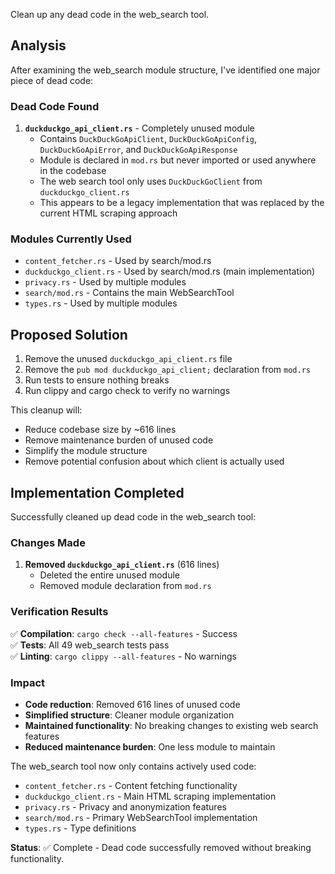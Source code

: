 Clean up any dead code in the web_search tool.

## Analysis

After examining the web_search module structure, I've identified one major piece of dead code:

### Dead Code Found

1. **`duckduckgo_api_client.rs`** - Completely unused module
   - Contains `DuckDuckGoApiClient`, `DuckDuckGoApiConfig`, `DuckDuckGoApiError`, and `DuckDuckGoApiResponse`
   - Module is declared in `mod.rs` but never imported or used anywhere in the codebase
   - The web search tool only uses `DuckDuckGoClient` from `duckduckgo_client.rs` 
   - This appears to be a legacy implementation that was replaced by the current HTML scraping approach

### Modules Currently Used

- `content_fetcher.rs` - Used by search/mod.rs 
- `duckduckgo_client.rs` - Used by search/mod.rs (main implementation)
- `privacy.rs` - Used by multiple modules
- `search/mod.rs` - Contains the main WebSearchTool
- `types.rs` - Used by multiple modules

## Proposed Solution

1. Remove the unused `duckduckgo_api_client.rs` file
2. Remove the `pub mod duckduckgo_api_client;` declaration from `mod.rs`
3. Run tests to ensure nothing breaks
4. Run clippy and cargo check to verify no warnings

This cleanup will:
- Reduce codebase size by ~616 lines
- Remove maintenance burden of unused code
- Simplify the module structure
- Remove potential confusion about which client is actually used

## Implementation Completed

Successfully cleaned up dead code in the web_search tool:

### Changes Made

1. **Removed `duckduckgo_api_client.rs`** (616 lines)
   - Deleted the entire unused module
   - Removed module declaration from `mod.rs`

### Verification Results

✅ **Compilation**: `cargo check --all-features` - Success  
✅ **Tests**: All 49 web_search tests pass  
✅ **Linting**: `cargo clippy --all-features` - No warnings  

### Impact

- **Code reduction**: Removed 616 lines of unused code
- **Simplified structure**: Cleaner module organization 
- **Maintained functionality**: No breaking changes to existing web search features
- **Reduced maintenance burden**: One less module to maintain

The web_search tool now only contains actively used code:
- `content_fetcher.rs` - Content fetching functionality
- `duckduckgo_client.rs` - Main HTML scraping implementation  
- `privacy.rs` - Privacy and anonymization features
- `search/mod.rs` - Primary WebSearchTool implementation
- `types.rs` - Type definitions

**Status**: ✅ Complete - Dead code successfully removed without breaking functionality.